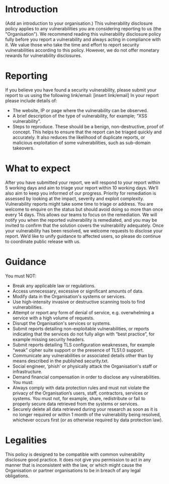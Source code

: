 # Introduction
(Add an introduction to your organisation.)
This vulnerability disclosure policy applies to any vulnerabilities you are considering
reporting to us (the "Organisation"). We recommend reading this vulnerability
disclosure policy fully before you report a vulnerability and always acting in
compliance with it.
We value those who take the time and effort to report security vulnerabilities
according to this policy. However, we do not offer monetary rewards for vulnerability
disclosures.

# Reporting
If you believe you have found a security vulnerability, please submit your report to us
using the following link/email:
[insert link/email]
In your report please include details of:
* The website, IP or page where the vulnerability can be observed.
* A brief description of the type of vulnerability, for example; “XSS vulnerability”.
* Steps to reproduce. These should be a benign, non-destructive, proof of concept. This
helps to ensure that the report can be triaged quickly and accurately. It also reduces
the likelihood of duplicate reports, or malicious exploitation of some vulnerabilities,
such as sub-domain takeovers.

# What to expect
After you have submitted your report, we will respond to your report within 5 working
days and aim to triage your report within 10 working days. We’ll also aim to keep you
informed of our progress.
Priority for remediation is assessed by looking at the impact, severity and exploit
complexity. Vulnerability reports might take some time to triage or address. You are
welcome to enquire on the status but should avoid doing so more than once every 14
days. This allows our teams to focus on the remediation.
We will notify you when the reported vulnerability is remediated, and you may be
invited to confirm that the solution covers the vulnerability adequately.
Once your vulnerability has been resolved, we welcome requests to disclose your report.
We’d like to unify guidance to affected users, so please do continue to coordinate
public release with us.

# Guidance
You must NOT:
* Break any applicable law or regulations.
* Access unnecessary, excessive or significant amounts of data.
* Modify data in the Organisation's systems or services.
* Use high-intensity invasive or destructive scanning tools to find vulnerabilities.
* Attempt or report any form of denial of service, e.g. overwhelming a service with a
high volume of requests.
* Disrupt the Organisation's services or systems.
* Submit reports detailing non-exploitable vulnerabilities, or reports indicating that
the services do not fully align with “best practice”, for example missing security
headers.
* Submit reports detailing TLS configuration weaknesses, for example “weak” cipher
suite support or the presence of TLS1.0 support.
* Communicate any vulnerabilities or associated details other than by means described
in the published security.txt.
* Social engineer, ‘phish’ or physically attack the Organisation's staff or
infrastructure.
* Demand financial compensation in order to disclose any vulnerabilities.
You must:
* Always comply with data protection rules and must not violate the privacy of the
Organisation’s users, staff, contractors, services or systems. You must not, for
example, share, redistribute or fail to properly secure data retrieved from the systems
or services.
* Securely delete all data retrieved during your research as soon as it is no longer
required or within 1 month of the vulnerability being resolved, whichever occurs first
(or as otherwise required by data protection law).

# Legalities
This policy is designed to be compatible with common vulnerability disclosure good
practice. It does not give you permission to act in any manner that is inconsistent
with the law, or which might cause the Organisation or partner organisations to be in
breach of any legal obligations.
